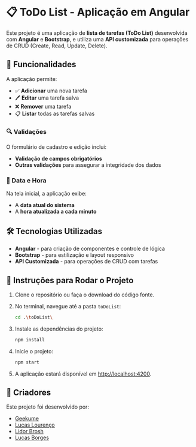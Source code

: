 # 📋 ToDo List - Aplicação em Angular

Este projeto é uma aplicação de **lista de tarefas (ToDo List)** desenvolvida com **Angular** e **Bootstrap**, e utiliza uma **API customizada** para operações de CRUD (Create, Read, Update, Delete).

## 🚀 Funcionalidades

A aplicação permite:

- ✅ **Adicionar** uma nova tarefa
- 🖊️ **Editar** uma tarefa salva
- ❌ **Remover** uma tarefa
- 📋 **Listar** todas as tarefas salvas

### 🔍 Validações

O formulário de cadastro e edição inclui:
- **Validação de campos obrigatórios**
- **Outras validações** para assegurar a integridade dos dados

### 📆 Data e Hora

Na tela inicial, a aplicação exibe:
- A **data atual do sistema**
- A **hora atualizada a cada minuto**

## 🛠️ Tecnologias Utilizadas

- **Angular** - para criação de componentes e controle de lógica
- **Bootstrap** - para estilização e layout responsivo
- **API Customizada** - para operações de CRUD com tarefas

## 📝 Instruções para Rodar o Projeto

1. Clone o repositório ou faça o download do código fonte.

2. No terminal, navegue até a pasta `toDoList`:

   ```bash
   cd .\toDoList\
   ```

3. Instale as dependências do projeto:

   ```bash
   npm install
   ```

4. Inicie o projeto:
   ```bash
   npm start
   ```

5. A aplicação estará disponível em [http://localhost:4200](http://localhost:4200).

## 👥 Criadores
Este projeto foi desenvolvido por:

- [Geekume](https://github.com/TheBestGekyume)
- [Lucas Lourenço](https://github.com/lourencolucas)
- [Lidor Brosh](https://github.com/lidorbrosh)
- [Lucas Borges](https://github.com/DOULORES)
